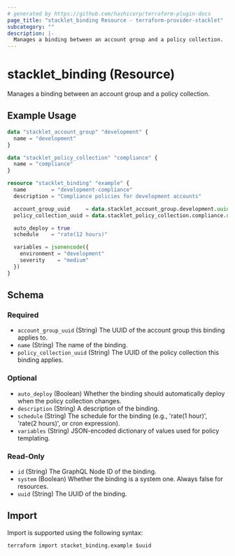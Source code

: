 ```yaml
---
# generated by https://github.com/hashicorp/terraform-plugin-docs
page_title: "stacklet_binding Resource - terraform-provider-stacklet"
subcategory: ""
description: |-
  Manages a binding between an account group and a policy collection.
---
```


# stacklet_binding (Resource)

Manages a binding between an account group and a policy collection.

## Example Usage

```terraform
data "stacklet_account_group" "development" {
  name = "development"
}

data "stacklet_policy_collection" "compliance" {
  name = "compliance"
}

resource "stacklet_binding" "example" {
  name        = "development-compliance"
  description = "Compliance policies for development accounts"

  account_group_uuid     = data.stacklet_account_group.development.uuid
  policy_collection_uuid = data.stacklet_policy_collection.compliance.uuid

  auto_deploy = true
  schedule    = "rate(12 hours)"

  variables = jsonencode({
    environment = "development"
    severity    = "medium"
  })
}
```

<!-- schema generated by tfplugindocs -->
## Schema

### Required

- `account_group_uuid` (String) The UUID of the account group this binding applies to.
- `name` (String) The name of the binding.
- `policy_collection_uuid` (String) The UUID of the policy collection this binding applies.

### Optional

- `auto_deploy` (Boolean) Whether the binding should automatically deploy when the policy collection changes.
- `description` (String) A description of the binding.
- `schedule` (String) The schedule for the binding (e.g., 'rate(1 hour)', 'rate(2 hours)', or cron expression).
- `variables` (String) JSON-encoded dictionary of values used for policy templating.

### Read-Only

- `id` (String) The GraphQL Node ID of the binding.
- `system` (Boolean) Whether the binding is a system one. Always false for resources.
- `uuid` (String) The UUID of the binding.

## Import

Import is supported using the following syntax:

```shell
terraform import stacket_binding.example $uuid
```
